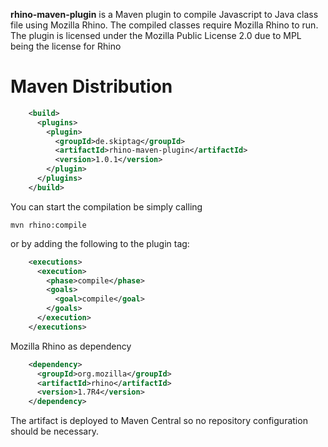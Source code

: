 **rhino-maven-plugin** is a Maven plugin to compile Javascript to Java class file using Mozilla Rhino. The compiled classes require Mozilla Rhino to run. The plugin is licensed under the Mozilla Public License 2.0 due to MPL being the license for Rhino

Maven Distribution
==================
```xml
	<build>
	  <plugins>
	    <plugin>
	      <groupId>de.skiptag</groupId>
	      <artifactId>rhino-maven-plugin</artifactId>
	      <version>1.0.1</version>
	    </plugin>
	  </plugins>
	</build>
```
You can start the compilation be simply calling
```
mvn rhino:compile
```
or by adding the following to the plugin tag:
```xml
	<executions>
	  <execution>
	    <phase>compile</phase>
	    <goals>
	      <goal>compile</goal>
	    </goals>
	  </execution>
	</executions>
```
Mozilla Rhino as dependency
```xml
	<dependency>
	  <groupId>org.mozilla</groupId>
  	  <artifactId>rhino</artifactId>
	  <version>1.7R4</version>
	</dependency>
```
The artifact is deployed to Maven Central so no repository configuration should be necessary.


